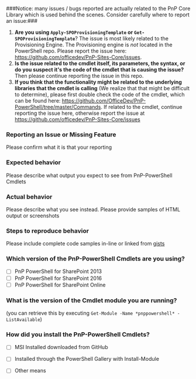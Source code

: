 ###Notice: many issues / bugs reported are actually related to the PnP Core Library which is used behind the scenes. Consider carefully where to report an issue:###

1. **Are you using ```Apply-SPOProvisioningTemplate``` or ```Get-SPOProvisioningTemplate```**? The issue is most likely related to the Provisioning Engine. The Provisioning engine is _not_ located in the PowerShell repo. Please report the issue here: https://github.com/officedev/PnP-Sites-Core/issues.
2. **Is the issue related to the cmdlet itself, its parameters, the syntax, or do you suspect it's the code of the cmdlet that is causing the issue?** Then please continue reporting the issue in this repo.
3. **If you think that the functionality might be related to the underlying libraries that the cmdlet is calling** (We realize that that might be difficult to determine), please first double check the code of the cmdlet, which can be found here: https://github.com/OfficeDev/PnP-PowerShell/tree/master/Commands. If related to the cmdlet, continue reporting the issue here, otherwise report the issue at https://github.com/officedev/PnP-Sites-Core/issues

### Reporting an Issue or Missing Feature
Please confirm what it is that your reporting

### Expected behavior 
Please describe what output you expect to see from PnP-PowerShell Cmdlets

### Actual behavior 
Please describe what you see instead. Please provide samples of HTML output or screenshots

### Steps to reproduce behavior
Please include complete code samples in-line or linked from [gists](https://gist.github.com/)

### Which version of the PnP-PowerShell Cmdlets are you using?
- [ ] PnP PowerShell for SharePoint 2013
- [ ] PnP PowerShell for SharePoint 2016
- [ ] PnP PowerShell for SharePoint Online

### What is the version of the Cmdlet module you are running?
(you can retrieve this by executing ```Get-Module -Name *pnppowershell* -ListAvailable```)

### How did you install the PnP-PowerShell Cmdlets? 
- [ ] MSI Installed downloaded from GitHub
- [ ] Installed through the PowerShell Gallery with Install-Module
- [ ] Other means

